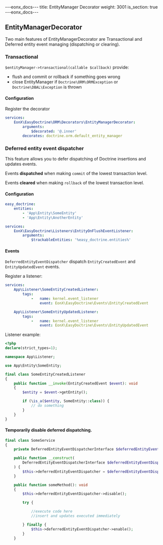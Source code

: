 ---eonx_docs---
title: EntityManager Decorator
weight: 3001
is_section: true
---eonx_docs---

## EntityManagerDecorator

Two main features of EntityManagerDecorator are Transactional and Deferred entity event managing (dispatching or clearing).

### Transactional

`$entityManager->transactional(callable $callback)` provide:

- flush and commit or rollback if something goes wrong
- close EntityManager if `Doctrine\ORM\ORMException` or `Doctrine\DBAL\Exception` is thrown

#### Configuration

Register the decorator

```yaml
services:
    EonX\EasyDoctrine\ORM\Decorators\EntityManagerDecorator:
        arguments:
            $decorated: '@.inner'
        decorates: doctrine.orm.default_entity_manager
```

### Deferred entity event dispatcher

This feature allows you to defer dispatching of Doctrine insertions and updates events.

Events **dispatched** when making `commit` of the lowest transaction level.

Events **cleared** when making `rollback` of the lowest transaction level.

#### Configuration

```yaml
easy_doctrine:
    entities:
        - 'App\Entity\SomeEntity'
        - 'App\Entity\AnotherEntity'
```

```yaml
services:
    EonX\EasyDoctrine\Listeners\EntityOnFlushEventListener:
        arguments:
            $trackableEntities: '%easy_doctrine.entities%'
```

#### Events

`DeferredEntityEventDispatcher` dispatch `EntityCreatedEvent` and `EntityUpdatedEvent` events.

Register a listener:

```yaml
services:
    App\Listener\SomeEntityCreatedListener:
        tags:
            -   name: kernel.event_listener
                event: EonX\EasyDoctrine\Events\EntityCreatedEvent

    App\Listener\SomeEntityUpdatedListener:
        tags:
            -   name: kernel.event_listener
                event: EonX\EasyDoctrine\Events\EntityUpdatedEvent
```

Listener example:

```php
<?php
declare(strict_types=1);

namespace App\Listener;

use App\Entity\SomeEntity;

final class SomeEntityCreatedListener
{
    public function __invoke(EntityCreatedEvent $event): void
    {
        $entity = $event->getEntity();

        if (\is_a($entity, SomeEntity::class)) {
            // do something
        }
    }
}

```

#### Temporarily disable deferred dispatching.

```php
final class SomeService
{
    private DeferredEntityEventDispatcherInterface $deferredEntityEventDispatcher;

    public function __construct(
        DeferredEntityEventDispatcherInterface $deferredEntityEventDispatcher
    ) {
        $this->deferredEntityEventDispatcher = $deferredEntityEventDispatcher;
    }

    public function someMethod(): void
    {
        $this->deferredEntityEventDispatcher->disable();

        try {

            //execute code here
            //insert and updates executed immediately

        } finally {
            $this->deferredEntityEventDispatcher->enable();
        }
    }
```
